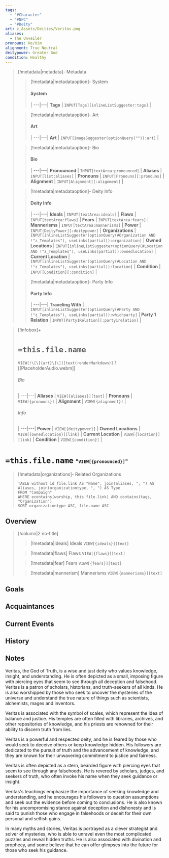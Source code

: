 ```yaml
---
tags:
  - "#Character"
  - "#NPC"
  - "#Deity"
art: z_Assets/Deities/Veritas.png
aliases:
  - The Unveiler
pronouns: He/Him
alignment: True Neutral
deitypower: Greater God
condition: Healthy
---
```


> [!metadata|metadata]- Metadata 
>> [!metadata|metadataoption]- System
>> #### System
>>  |
>> ---|---|
>> **Tags** | `INPUT[Tags][inlineListSuggester:tags]` |
>
>> [!metadata|metadataoption]- Art
>> #### Art
>>  |
>> ---|---|
>> **Art** | `INPUT[imageSuggester(optionQuery("")):art]` |
>
>> [!metadata|metadataoption]- Bio
>> #### Bio
>>  |
>> ---|---|
>> **Pronounced** |  `INPUT[textArea:pronounced]` |
>> **Aliases** | `INPUT[list:aliases]` |
>> **Pronouns** | `INPUT[Pronouns][:pronouns]` |
>> **Alignment** | `INPUT[Alignment][:alignment]` |
>
>> [!metadata|metadataoption]- Deity Info
>> #### Deity Info
>>  |
>>---|---|
>> **Ideals** | `INPUT[textArea:ideals]` |
>> **Flaws** | `INPUT[textArea:flaws]` |
>> **Fears** |  `INPUT[textArea:fears]` |
>> **Mannerisms** |  `INPUT[textArea:mannerisms]` |
>> **Power** | `INPUT[DeityPower][:deitypower]` |
>> **Organizations** | `INPUT[inlineListSuggester(optionQuery(#Organization AND !"z_Templates"), useLinks(partial)):organization]` |
>> **Owned Locations** | `INPUT[inlineListSuggester(optionQuery(#Location AND !"z_Templates"), useLinks(partial)):ownedlocation]` |
>> **Current Location** | `INPUT[inlineListSuggester(optionQuery(#Location AND !"z_Templates"), useLinks(partial)):location]` |
>> **Condition** | `INPUT[Condition][:condition]` |
>
>> [!metadata|metadataoption]- Party Info
>> #### Party Info
>>  |
>> ---|---|
>> **Traveling With** | `INPUT[inlineListSuggester(optionQuery(#Party AND !"z_Templates"), useLinks(partial)):whichparty]` |
>> **Party 1 Relation** | `INPUT[Party1Relation][:party1relation]` |

> [!infobox]+
> # `=this.file.name`
> `VIEW[!\[\[{art}\]\]][text(renderMarkdown)]`
> ![[PlaceholderAudio.webm]]
> ###### Bio
>  |
> ---|---|
> **Aliases** | `VIEW[{aliases}][text]` |
> **Pronouns** | `VIEW[{pronouns}]` |
> **Alignment** | `VIEW[{alignment}]` |
> ###### Info
>  |
> ---|---|
> **Power** | `VIEW[{deitypower}]` |
> **Owned Locations** | `VIEW[{ownedlocation}][link]` |
> **Current Location** | `VIEW[{location}][link]` |
> **Condition** | `VIEW[{condition}]` |


# **`=this.file.name`** <span style="font-size: medium">"`VIEW[{pronounced}]`"</span>

> [!metadata|organizations]- Related Organizations
> ```dataview
> TABLE without id file.link AS "Name", join(aliases, ", ") AS Aliases, join(organizationtype, ", ") AS Type
> FROM "Campaign"
> WHERE econtains(worship, this.file.link) AND contains(tags, "Organization")
> SORT organizationtype ASC, file.name ASC

## Overview



> [!column|2 no-title]
>
> 
>> [!metadata|ideals] Ideals
> `VIEW[{ideals}][text]`
>
>> [!metadata|flaws] Flaws
> `VIEW[{flaws}][text]`
> 
>> [!metadata|fear] Fears
> `VIEW[{fears}][text]`
>
>> [!metadata|mannerism] Mannerisms
> `VIEW[{mannerisms}][text]`

## Goals



## Acquaintances



## Current Events



## History



## Notes

Veritas, the God of Truth, is a wise and just deity who values knowledge, insight, and understanding. He is often depicted as a small, imposing figure with piercing eyes that seem to see through all deception and falsehood. Veritas is a patron of scholars, historians, and truth-seekers of all kinds. He is also worshipped by those who seek to uncover the mysteries of the universe and understand the true nature of things such as scientists, alchemists, mages and inventors.

Veritas is associated with the symbol of scales, which represent the idea of balance and justice. His temples are often filled with libraries, archives, and other repositories of knowledge, and his priests are renowned for their ability to discern truth from lies.

Veritas is a powerful and respected deity, and he is feared by those who would seek to deceive others or keep knowledge hidden. His followers are dedicated to the pursuit of truth and the advancement of knowledge, and they are known for their unwavering commitment to justice and fairness.

Veritas is often depicted as a stern, bearded figure with piercing eyes that seem to see through any falsehoods. He is revered by scholars, judges, and seekers of truth, who often invoke his name when they seek guidance or insight.

Veritas's teachings emphasize the importance of seeking knowledge and understanding, and he encourages his followers to question assumptions and seek out the evidence before coming to conclusions. He is also known for his uncompromising stance against deception and dishonesty and is said to punish those who engage in falsehoods or deceit for their own personal and selfish gains.

In many myths and stories, Veritas is portrayed as a clever strategist and solver of mysteries, who is able to unravel even the most complicated puzzles and reveal hidden truths. He is also associated with divination and prophecy, and some believe that he can offer glimpses into the future for those who seek his guidance.